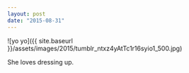 ```yaml
---
layout: post
date: "2015-08-31"
---
```


![yo yo]({{ site.baseurl }}/assets/images/2015/tumblr_ntxz4yAtTc1r16syio1_500.jpg)

She loves dressing up.
